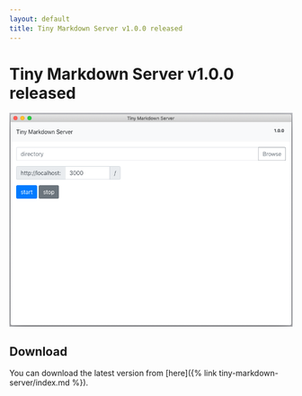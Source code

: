 ```yaml
---
layout: default
title: Tiny Markdown Server v1.0.0 released
---
```

# Tiny Markdown Server v1.0.0 released

![ss](/assets/tiny-markdown-server/ss.01.png)

## Download

You can download the latest version from [here]({% link tiny-markdown-server/index.md %}).
